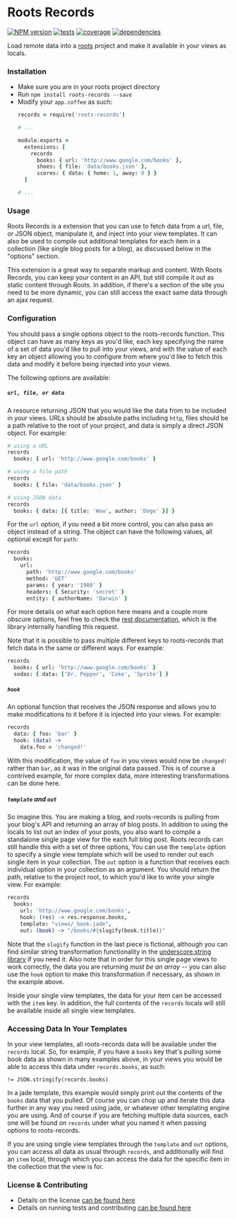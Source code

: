 # Roots Records

[![NPM version](https://badge.fury.io/js/roots-records.svg)](http://badge.fury.io/js/roots-records) [![tests](http://img.shields.io/travis/carrot/roots-records/master.svg?style=flat)](https://travis-ci.org/carrot/roots-records)
[![coverage](http://img.shields.io/coveralls/carrot/roots-records.svg?style=flat)](https://coveralls.io/r/carrot/roots-records) [![dependencies](http://img.shields.io/gemnasium/carrot/roots-records.svg?style=flat)](https://gemnasium.com/carrot/roots-records)

Load remote data into a [roots](http://www.github.com/jenius/roots) project and make it available in your views as locals.

### Installation

- Make sure you are in your roots project directory
- Run `npm install roots-records --save`
- Modify your `app.coffee` as such:
  ```coffee
  records = require('roots-records')

  # ...

  module.exports =
    extensions: [
      records
        books: { url: 'http://www.google.com/books' },
        shoes: { file: 'data/books.json' },
        scores: { data: { home: 1, away: 0 } }
    ]

  # ...
  ```

### Usage

Roots Records is a extension that you can use to fetch data from a url, file, or JSON object, manipulate it, and inject into your view templates. It can also be used to compile out additional templates for each item in a collection (like single blog posts for a blog), as discussed below in the "options" section.

This extension is a great way to separate markup and content. With Roots Records, you can keep your content in an API, but still compile it out as static content through Roots. In addition, if there's a section of the site you need to be more dynamic, you can still access the exact same data through an ajax request.

### Configuration

You should pass a single options object to the roots-records function. This object can have as many keys as you'd like, each key specifying the name of a set of data you'd like to pull into your views, and with the value of each key an object allowing you to configure from where you'd like to fetch this data and modify it before being injected into your views.

The following options are available:

##### `url, file, or data`

A resource returning JSON that you would like the data from to be included in your views. URLs should be absolute paths including `http`, files should be a path relative to the root of your project, and data is simply a direct JSON object. For example:

```coffee
# using a URL
records
  books: { url: 'http://www.google.com/books' }

# using a file path
records
  books: { file: 'data/books.json' }

# using JSON data
records
  books: { data: [{ title: 'Wow', author: 'Doge' }] }
```

For the `url` option, if you need a bit more control, you can also pass an object instead of a string. The object can have the following values, all optional except for `path`:

```coffee
records
  books:
    url:
      path: 'http://www.google.com/books'
      method: 'GET'
      params: { year: '1980' }
      headers: { Security: 'secret' }
      entity: { authorName: 'Darwin' }
```

For more details on what each option here means and a couple more obscure options, feel free to check the [rest documentation](https://github.com/cujojs/rest/blob/master/docs/interfaces.md#common-request-properties), which is the library internally handling this request.

Note that it is possible to pass multiple different keys to roots-records that fetch data in the same or different ways. For example:

```coffee
records
  books: { url: 'http://www.google.com/books' }
  sodas: { data: ['Dr. Pepper', 'Coke', 'Sprite'] }
```

##### `hook`

An optional function that receives the JSON response and allows you to make modifications to it before it is injected into your views. For example:

```coffee
records
  data: { foo: 'bar' }
  hook: (data) ->
    data.foo = 'changed!'
```

With this modification, the value of `foo` in you views would now be `changed!` rather than `bar`, as it was in the original data passed. This is of course a contrived example, for more complex data, more interesting transformations can be done here.

##### `template` and `out`

So imagine this. You are making a blog, and roots-records is pulling from your blog's API and returning an array of blog posts. In addition to using the locals to list out an index of your posts, you also want to compile a standalone single page view for the each full blog post. Roots records can still handle this with a set of three options, You can use the `template` option to specify a single view template which will be used to render out each single item in your collection. The `out` option is a function that receives each individual option in your collection as an argument. You should return the path, relative to the project root, to which you'd like to write your single view. For example:

```coffee
records
  books:
    url: 'http://www.google.com/books',
    hook: (res) -> res.response.books,
    template: "views/_book.jade",
    out: (book) -> "/books/#{slugify(book.title)}"
```

Note that the `slugify` function in the last piece is fictional, although you can find similar string transformation functionality in the [underscore.string library](https://github.com/epeli/underscore.string) if you need it. Also note that in order for this single page views to work correctly, the data you are returning *must be an array* -- you can also use the `hook` option to make this transformation if necessary, as shown in the example above.

Inside your single view templates, the data for your item can be accessed with the `item` key. In addition, the full contents of the `records` locals will still be available inside all single view templates.

### Accessing Data In Your Templates

In your view templates, all roots-records data will be available under the `records` local. So, for example, if you have a `books` key that's pulling some book data as shown in many examples above, in your views you would be able to access this data under `records.books`, as such:

```jade
!= JSON.stringify(records.books)
```

In a jade template, this example would simply print out the contents of the `books` data that you pulled. Of course you can chop up and iterate this data further in any way you need using jade, or whatever other templating engine you are using. And of course if you are fetching multiple data sources, each one will be found on `records` under what you named it when passing options to roots-records.

If you are using single view templates through the `template` and `out` options, you can access all data as usual through `records`, and additionally will find an `item` local, through which you can access the data for the specific item in the collection that the view is for.

### License & Contributing

- Details on the license [can be found here](LICENSE.md)
- Details on running tests and contributing [can be found here](contributing.md)
